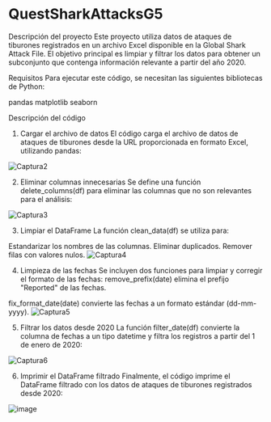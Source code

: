 # QuestSharkAttacksG5

 Descripción del proyecto
Este proyecto utiliza datos de ataques de tiburones registrados en un archivo Excel disponible en la Global Shark Attack File. El objetivo principal es limpiar y filtrar los datos para obtener un subconjunto que contenga información relevante a partir del año 2020.

Requisitos
Para ejecutar este código, se necesitan las siguientes bibliotecas de Python:

pandas
matplotlib
seaborn

Descripción del código
1. Cargar el archivo de datos
El código carga el archivo de datos de ataques de tiburones desde la URL proporcionada en formato Excel, utilizando pandas:

![Captura2](https://github.com/user-attachments/assets/600637fc-f569-40f8-9cd0-e5bfaef148a2)

2. Eliminar columnas innecesarias
Se define una función delete_columns(df) para eliminar las columnas que no son relevantes para el análisis:

![Captura3](https://github.com/user-attachments/assets/f7d5b978-00b9-4748-a55f-e9984c8053d1)

3. Limpiar el DataFrame
La función clean_data(df) se utiliza para:

Estandarizar los nombres de las columnas.
Eliminar duplicados.
Remover filas con valores nulos.
![Captura4](https://github.com/user-attachments/assets/e16ce968-3ca3-4704-ad36-a32f33f22ec3)

4. Limpieza de las fechas
Se incluyen dos funciones para limpiar y corregir el formato de las fechas:
remove_prefix(date) elimina el prefijo "Reported" de las fechas.

fix_format_date(date) convierte las fechas a un formato estándar (dd-mm-yyyy).
![Captura5](https://github.com/user-attachments/assets/a184b153-c2f0-4013-b29f-6cd0d342ecac)

5. Filtrar los datos desde 2020
La función filter_date(df) convierte la columna de fechas a un tipo datetime y filtra los registros a partir del 1 de enero de 2020:

![Captura6](https://github.com/user-attachments/assets/bbe6636b-ba32-4727-950c-23ac021ed6d8)

6. Imprimir el DataFrame filtrado
Finalmente, el código imprime el DataFrame filtrado con los datos de ataques de tiburones registrados desde 2020:

![image](https://github.com/user-attachments/assets/d0f83703-3b05-4a87-bc88-0754e18937e6)




